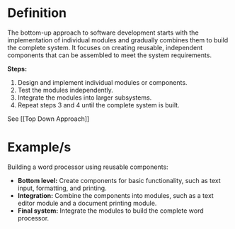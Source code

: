 # Definition

The bottom-up approach to software development starts with the implementation of individual modules and gradually combines them to build the complete system. It focuses on creating reusable, independent components that can be assembled to meet the system requirements.

**Steps:**

1. Design and implement individual modules or components.
2. Test the modules independently.
3. Integrate the modules into larger subsystems.
4. Repeat steps 3 and 4 until the complete system is built.

See [[Top Down Approach]]

# Example/s

Building a word processor using reusable components:

- **Bottom level:** Create components for basic functionality, such as text input, formatting, and printing.
- **Integration:** Combine the components into modules, such as a text editor module and a document printing module.
- **Final system:** Integrate the modules to build the complete word processor.